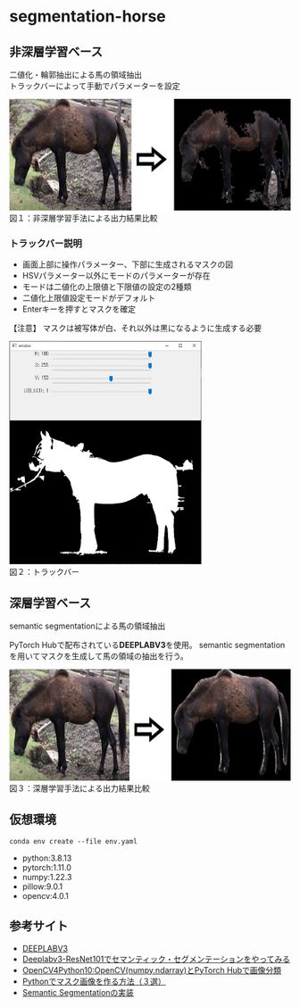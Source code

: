 # segmentation-horse

## 非深層学習ベース
二値化・輪郭抽出による馬の領域抽出<br>
トラックバーによって手動でパラメーターを設定

<img src="./assets/desc.jpg" style="height:200px"></img><br>
図１：非深層学習手法による出力結果比較

### トラックバー説明
- 画面上部に操作パラメーター、下部に生成されるマスクの図
- HSVパラメーター以外にモードのパラメーターが存在
- モードは二値化の上限値と下限値の設定の2種類
- 二値化上限値設定モードがデフォルト
- Enterキーを押すとマスクを確定

【注意】
マスクは被写体が白、それ以外は黒になるように生成する必要

<img src="./assets/trackbar.jpg" style="height:400px"></img><br>
図２：トラックバー



## 深層学習ベース

semantic segmentationによる馬の領域抽出

PyTorch Hubで配布されている**DEEPLABV3**を使用。
semantic segmentationを用いてマスクを生成して馬の領域の抽出を行う。

<img src="./assets/desc2.jpg" style="height:200px"></img><br>
図３：深層学習手法による出力結果比較

## 仮想環境
```
conda env create --file env.yaml
```
- python:3.8.13
- pytorch:1.11.0
- numpy:1.22.3
- pillow:9.0.1
- opencv:4.0.1

## 参考サイト
- [DEEPLABV3](https://pytorch.org/hub/pytorch_vision_deeplabv3_resnet101/)
- [Deeplabv3-ResNet101でセマンティック・セグメンテーションをやってみる](https://kikaben.com/deeplabv3-resnet101-segmentation/)
- [OpenCV4Python10:OpenCV(numpy.ndarray)とPyTorch Hubで画像分類](https://note.com/fz5050/n/nfe3e087a8949)
- [Pythonでマスク画像を作る方法（３選）](https://water2litter.net/rum/post/python_image_mask/)
- [Semantic Segmentationの実装](https://qiita.com/MMsk0914/items/2f64a741e04b36cd1c76)
